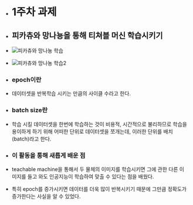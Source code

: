 + # 1주차 과제
+ ## 피카츄와 망나뇽을 통해 티쳐블 머신 학습시키기
+ ![피카츄와 망나뇽 학습](https://user-images.githubusercontent.com/128350167/230105394-c92bb579-82bd-4d32-8726-25523d290ab7.jpeg)
+ ![피카츄와 망나뇽 학습2](https://user-images.githubusercontent.com/128350167/230105522-48928f06-78f2-4bf9-86f2-86a1d0d638b9.jpeg)
+ ### epoch이란
+ 데이터셋을 반복학습 시키는 만큼의 사이클 수라고 한다. 

+ ### batch size란
+ 학습 시킬 데이터셋을 한번에 학습하는 것이 비용적, 시간적으로 불리하므로 학습을 용이하게 하기 위해 어떠한 단위로 데이터셋을 쪼개는데, 이러한 단위를 배치(batch)라고 한다.

+ ### 이 활동을 통해 새롭게 배운 점
+ teachable machine을 통해서 두 물체의 이미지를 학습시키면 그에 관한 다른 이미지를 들고 와도 인공지능이 학습하여 맞출 수 있다는 점을 배웠다. 
+ 특히 epoch를 증가시키면 데이터를 더욱 많이 반복시키기 때문에 그만큼 정확도가 증가한다는 사실을 알 수 있었다.




